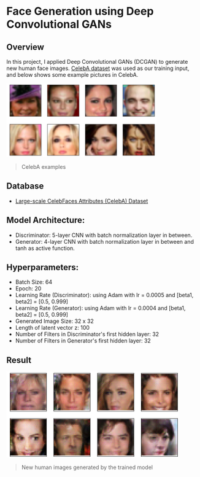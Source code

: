 # Face Generation using Deep Convolutional GANs

## Overview

In this project, I applied Deep Convolutional GANs (DCGAN) to generate new human face images. [CelebA dataset](http://mmlab.ie.cuhk.edu.hk/projects/CelebA.html) was used as our training input, and below shows some example pictures in CelebA.

![CelebA example](./assets/imgsize32.png)

> CelebA examples


## Database

- [Large-scale CelebFaces Attributes (CelebA) Dataset](http://mmlab.ie.cuhk.edu.hk/projects/CelebA.html)


## Model Architecture:
- Discriminator: 5-layer CNN with batch normalization layer in between.
- Generator: 4-layer CNN with batch normalization layer in between and tanh as active function.

## Hyperparameters:
- Batch Size: 64
- Epoch: 20
- Learning Rate (Discriminator): using Adam with lr = 0.0005 and [beta1, beta2] = [0.5, 0.999]
- Learning Rate (Generator): using Adam with lr = 0.0004 and [beta1, beta2] = [0.5, 0.999]
- Generated Image Size: 32 x 32
- Length of latent vector z: 100
- Number of Filters in Discriminator's first hidden layer: 32
- Number of Filters in Generator's first hidden layer: 32


## Result

![Training results](./assets/results.png)

> New human images generated by the trained model
